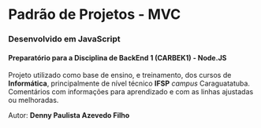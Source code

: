 # Padrão de Projetos - MVC

### Desenvolvido em JavaScript

#### Preparatório para a Disciplina de BackEnd 1 (CARBEK1) - Node.JS

Projeto utilizado como base de ensino, e treinamento, dos cursos de **Informática**,
principalmente de nível técnico **IFSP** _campus_ Caraguatatuba.  
Comentários com informações para aprendizado e com as linhas ajustadas ou melhoradas.

Autor: **Denny Paulista Azevedo Filho**
